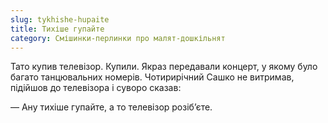 ```yaml
---
slug: tykhishe-hupaite
title: Тихіше гупайте
category: Смішинки-перлинки про малят-дошкільнят
---
```

Тато купив телевізор. Купили. Якраз передавали концерт, у якому було багато танцювальних номерів. Чотирирічний Сашко не витримав, підійшов до телевізора і суворо сказав:

— Ану тихіше гупайте, а то телевізор розіб’єте.
